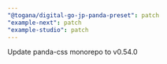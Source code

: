 ```yaml
---
"@togana/digital-go-jp-panda-preset": patch
"example-next": patch
"example-studio": patch
---
```


Update panda-css monorepo to v0.54.0
